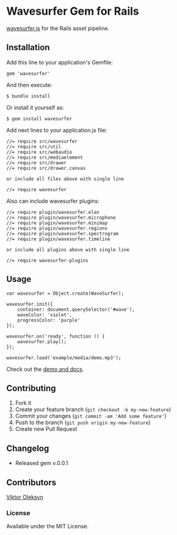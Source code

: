 # Wavesurfer Gem for Rails

[wavesurfer.js](http://www.wavesurfer.fm/) for the Rails asset pipeline.

## Installation

Add this line to your application's Gemfile:

    gem 'wavesurfer'

And then execute:

    $ bundle install

Or install it yourself as:

    $ gem install wavesurfer

Add next lines to your application.js file:
    
    //= require src/wavesurfer
    //= require src/util
    //= require src/webaudio
    //= require src/mediaelement
    //= require src/drawer
    //= require src/drawer.canvas

    or include all files above with single line
    
    //= require wavesurfer

Also can include wavesurfer plugins:

    //= require plugin/wavesurfer.elan
    //= require plugin/wavesurfer.microphone
    //= require plugin/wavesurfer.minimap
    //= require plugin/wavesurfer.regions
    //= require plugin/wavesurfer.spectrogram
    //= require plugin/wavesurfer.timeline

    or include all plugins above with single line
    
    //= require wavesurfer-plugins

## Usage

    var wavesurfer = Object.create(WaveSurfer);

    wavesurfer.init({
        container: document.querySelector('#wave'),
        waveColor: 'violet',
        progressColor: 'purple'
    });

    wavesurfer.on('ready', function () {
        wavesurfer.play();
    });

    wavesurfer.load('example/media/demo.mp3');

Check out the [demo and docs](https://github.com/katspaugh/wavesurfer.js).

## Contributing

1. Fork it
2. Create your feature branch (`git checkout -b my-new-feature`)
3. Commit your changes (`git commit -am 'Add some feature'`)
4. Push to the branch (`git push origin my-new-feature`)
5. Create new Pull Request

## Changelog

<ul>
  <li>Released gem v.0.0.1</li>
</ul>

## Contributors

[Viktor Oleksyn](https://github.com/bartezic)

### License

Available under the MIT License.
